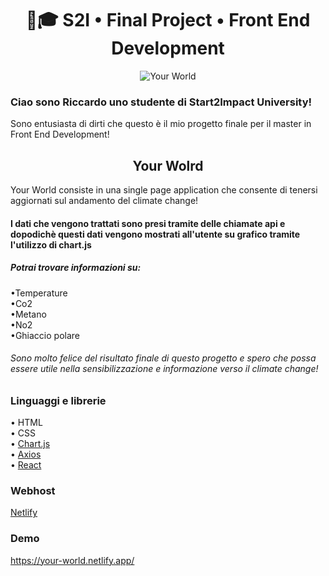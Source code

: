 <h1 align="center">🚀🎓 S2I • Final Project • Front End Development</h1>

<p align="center">
  <img src="https://github.com/RiccardoCacio/YourWorld/assets/122369231/37ea2067-e6ad-4adf-8b68-64e04e544229" alt="Your World">
</p>

<h3>Ciao sono Riccardo uno studente di Start2Impact University!</h3>
<p>Sono entusiasta di dirti che questo è il mio progetto finale per il master in Front End Development!</p>

<h2 align="center">Your Wolrd</h2>
<p>Your World consiste in una single page application che consente di tenersi aggiornati sul andamento
del climate change!</p>
<h4>I dati che vengono trattati sono presi tramite delle chiamate api e dopodichè questi dati vengono mostrati all'utente su grafico tramite l'utilizzo di chart.js</h4>
<h5>Potrai trovare informazioni su:</h5>
<p>
  •Temperature <br>
  •Co2 <br>
  •Metano <br>
  •No2 <br>
  •Ghiaccio polare
</p>

<h6>Sono molto felice del risultato finale di questo progetto e spero che possa essere utile nella sensibilizzazione e informazione verso il climate change!</h6>

### Linguaggi e librerie
• HTML<br>
• CSS<br>
• [Chart.js](https://www.chartjs.org)<br>
• [Axios](https://axios-http.com)<br>
• [React](https://react.dev)<br>

### Webhost
[Netlify](https://www.netlify.com)

### Demo
https://your-world.netlify.app/
